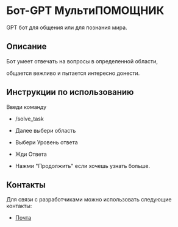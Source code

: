 # Бот-GPT МультиПОМОЩНИК
 

 
GPT бот для общения или для познания мира.
 

 

 
## Описание
 

 
Бот умеет отвечать на вопросы в определенной области,
 
общается вежливо и пытается интересно донести.
 

 
## Инструкции по использованию
 
Введи команду
  - /solve_task
    
  - Далее выбери область

  - Выбери Уровень ответа
  - Жди Ответа

- Нажми "Продолжить" если хочешь узнать больше.
 

 
## Контакты
 
Для связи с разработчиками можно использовать следующие контакты:
 

 
- [Почта](zaxosnova@gmail.com)
 
